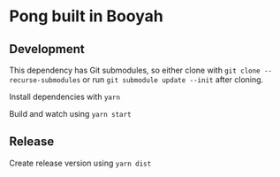 # Pong built in Booyah

## Development

This dependency has Git submodules, so either clone with `git clone --recurse-submodules` or run `git submodule update --init` after cloning.

Install dependencies with `yarn`

Build and watch using `yarn start`

## Release

Create release version using `yarn dist`